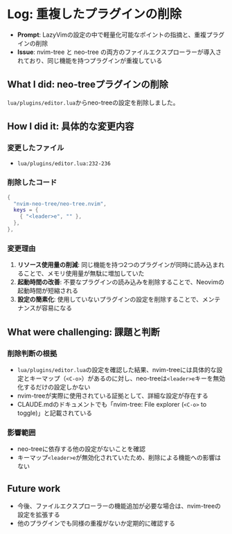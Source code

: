 # Log: 重複したプラグインの削除

- **Prompt**: LazyVimの設定の中で軽量化可能なポイントの指摘と、重複プラグインの削除
- **Issue**: nvim-tree と neo-tree の両方のファイルエクスプローラーが導入されており、同じ機能を持つプラグインが重複している

## What I did: neo-treeプラグインの削除

`lua/plugins/editor.lua`からneo-treeの設定を削除しました。

## How I did it: 具体的な変更内容

### 変更したファイル
- `lua/plugins/editor.lua:232-236`

### 削除したコード
```lua
{
  "nvim-neo-tree/neo-tree.nvim",
  keys = {
    { "<leader>e", "" },
  },
},
```

### 変更理由
1. **リソース使用量の削減**: 同じ機能を持つ2つのプラグインが同時に読み込まれることで、メモリ使用量が無駄に増加していた
2. **起動時間の改善**: 不要なプラグインの読み込みを削除することで、Neovimの起動時間が短縮される
3. **設定の簡素化**: 使用していないプラグインの設定を削除することで、メンテナンスが容易になる

## What were challenging: 課題と判断

### 削除判断の根拠
- `lua/plugins/editor.lua`の設定を確認した結果、nvim-treeには具体的な設定とキーマップ（`<C-o>`）があるのに対し、neo-treeは`<leader>e`キーを無効化するだけの設定しかない
- nvim-treeが実際に使用されている証拠として、詳細な設定が存在する
- CLAUDE.mdのドキュメントでも「nvim-tree: File explorer (`<C-o>` to toggle)」と記載されている

### 影響範囲
- neo-treeに依存する他の設定がないことを確認
- キーマップ`<leader>e`が無効化されていたため、削除による機能への影響はない

## Future work
- 今後、ファイルエクスプローラーの機能追加が必要な場合は、nvim-treeの設定を拡張する
- 他のプラグインでも同様の重複がないか定期的に確認する